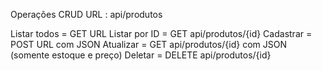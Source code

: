 Operações CRUD
URL : api/produtos

Listar todos = GET URL
Listar por ID = GET api/produtos/{id}
Cadastrar = POST URL com JSON
Atualizar = GET api/produtos/{id} com JSON (somente estoque e preço)
Deletar = DELETE api/produtos/{id}
